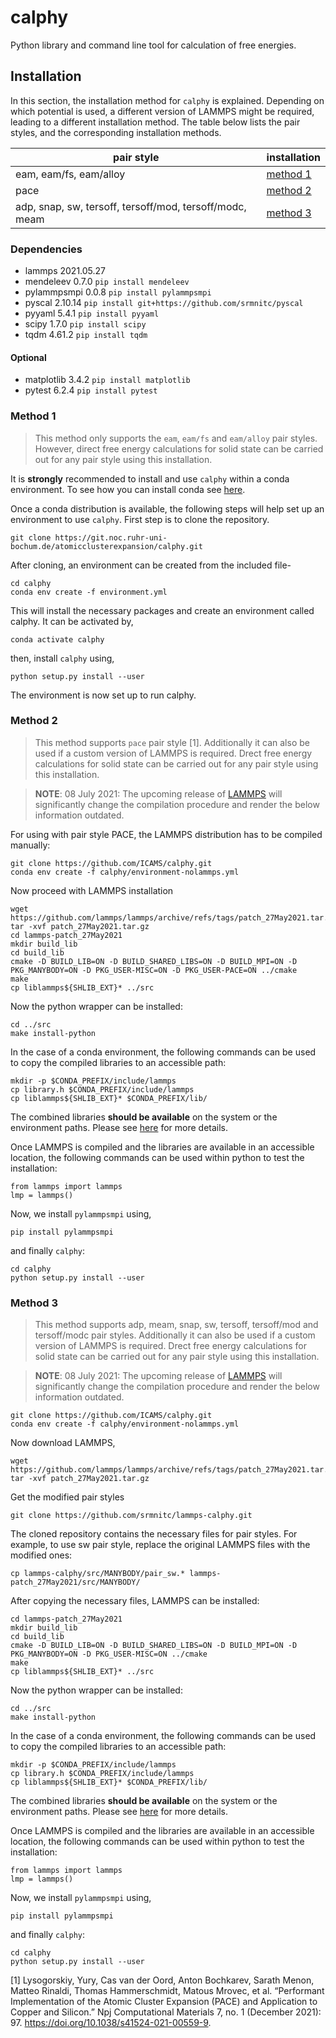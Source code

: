 # calphy

Python library and command line tool for calculation of free energies.

## Installation

In this section, the installation method for `calphy` is explained. Depending on which potential is used, a different version of LAMMPS might be required, leading to a different installation method. The table below lists the pair styles, and the corresponding installation methods.



| pair style                                              	| installation 	|
|---------------------------------------------------------	|--------------	|
| eam, eam/fs, eam/alloy                                  	| [method 1](#method-1)     	|
| pace                                                    	| [method 2](#method-2)     	|
| adp, snap, sw, tersoff, tersoff/mod, tersoff/modc, meam 	| [method 3](#method-3)     	|

### Dependencies

- lammps              2021.05.27  
- mendeleev           0.7.0       `pip install mendeleev`
- pylammpsmpi         0.0.8       `pip install pylammpsmpi`
- pyscal              2.10.14     `pip install git+https://github.com/srmnitc/pyscal`
- pyyaml              5.4.1       `pip install pyyaml`
- scipy               1.7.0       `pip install scipy`
- tqdm                4.61.2      `pip install tqdm`

#### Optional

- matplotlib          3.4.2       `pip install matplotlib`
- pytest              6.2.4       `pip install pytest`

### Method 1 

> This method only supports the `eam`, `eam/fs` and `eam/alloy` pair styles. However, direct free energy calculations for solid state can be carried out for any pair style using this installation.

It is **strongly** recommended to install and use `calphy` within a conda environment. To see how you can install conda see [here](https://docs.conda.io/projects/conda/en/latest/user-guide/install/).

Once a conda distribution is available, the following steps will help set up an environment to use `calphy`. First step is to clone the repository.

```
git clone https://git.noc.ruhr-uni-bochum.de/atomicclusterexpansion/calphy.git
```

After cloning, an environment can be created from the included file-

```
cd calphy
conda env create -f environment.yml
```

This will install the necessary packages and create an environment called calphy. It can be activated by,

```
conda activate calphy
```

then, install `calphy` using,

```
python setup.py install --user
```
The environment is now set up to run calphy.

### Method 2

> This method supports `pace` pair style [1]. Additionally it can also be used if a custom version of LAMMPS is required. Drect free energy calculations for solid state can be carried out for any pair style using this installation.

> **NOTE**: 08 July 2021: The upcoming release of [LAMMPS](https://github.com/lammps/lammps/releases) will significantly change the compilation procedure and render the below information outdated.


For using with pair style PACE, the LAMMPS distribution has to be compiled manually:

```
git clone https://github.com/ICAMS/calphy.git
conda env create -f calphy/environment-nolammps.yml
```

Now proceed with LAMMPS installation

```
wget https://github.com/lammps/lammps/archive/refs/tags/patch_27May2021.tar.gz
tar -xvf patch_27May2021.tar.gz
cd lammps-patch_27May2021
mkdir build_lib
cd build_lib
cmake -D BUILD_LIB=ON -D BUILD_SHARED_LIBS=ON -D BUILD_MPI=ON -D PKG_MANYBODY=ON -D PKG_USER-MISC=ON -D PKG_USER-PACE=ON ../cmake
make 
cp liblammps${SHLIB_EXT}* ../src
```

Now the python wrapper can be installed:

```
cd ../src
make install-python 
```

In the case of a conda environment, the following commands can be used to copy the compiled libraries to an accessible path:

```
mkdir -p $CONDA_PREFIX/include/lammps
cp library.h $CONDA_PREFIX/include/lammps
cp liblammps${SHLIB_EXT}* $CONDA_PREFIX/lib/
```

The combined libraries **should be available** on the system or the environment paths. Please see [here](https://lammps.sandia.gov/doc/Python_install.html) for more details. 

Once LAMMPS is compiled and the libraries are available in an accessible location, the following commands can be used within python to test the installation:

```
from lammps import lammps
lmp = lammps()
```

Now, we install `pylammpsmpi` using,

```
pip install pylammpsmpi
```

and finally `calphy`:

```
cd calphy
python setup.py install --user
```

### Method 3

> This method supports adp, meam, snap, sw, tersoff, tersoff/mod and tersoff/modc pair styles. Additionally it can also be used if a custom version of LAMMPS is required. Drect free energy calculations for solid state can be carried out for any pair style using this installation.

> **NOTE**: 08 July 2021: The upcoming release of [LAMMPS](https://github.com/lammps/lammps/releases) will significantly change the compilation procedure and render the below information outdated.

```
git clone https://github.com/ICAMS/calphy.git
conda env create -f calphy/environment-nolammps.yml
```

Now download LAMMPS,

```
wget https://github.com/lammps/lammps/archive/refs/tags/patch_27May2021.tar.gz
tar -xvf patch_27May2021.tar.gz
```

Get the modified pair styles

```
git clone https://github.com/srmnitc/lammps-calphy.git
```

The cloned repository contains the necessary files for pair styles. For example, to use sw pair style, replace the original LAMMPS files with the modified ones:

```
cp lammps-calphy/src/MANYBODY/pair_sw.* lammps-patch_27May2021/src/MANYBODY/
```

After copying the necessary files, LAMMPS can be installed:

```
cd lammps-patch_27May2021
mkdir build_lib
cd build_lib
cmake -D BUILD_LIB=ON -D BUILD_SHARED_LIBS=ON -D BUILD_MPI=ON -D PKG_MANYBODY=ON -D PKG_USER-MISC=ON ../cmake
make
cp liblammps${SHLIB_EXT}* ../src
```

Now the python wrapper can be installed:

```
cd ../src
make install-python 
```

In the case of a conda environment, the following commands can be used to copy the compiled libraries to an accessible path:

```
mkdir -p $CONDA_PREFIX/include/lammps
cp library.h $CONDA_PREFIX/include/lammps
cp liblammps${SHLIB_EXT}* $CONDA_PREFIX/lib/
```

The combined libraries **should be available** on the system or the environment paths. Please see [here](https://lammps.sandia.gov/doc/Python_install.html) for more details. 

Once LAMMPS is compiled and the libraries are available in an accessible location, the following commands can be used within python to test the installation:

```
from lammps import lammps
lmp = lammps()
```

Now, we install `pylammpsmpi` using,

```
pip install pylammpsmpi
```

and finally `calphy`:

```
cd calphy
python setup.py install --user
```

[1]  Lysogorskiy, Yury, Cas van der Oord, Anton Bochkarev, Sarath Menon, Matteo Rinaldi, Thomas Hammerschmidt, Matous Mrovec, et al. “Performant Implementation of the Atomic Cluster Expansion (PACE) and Application to Copper and Silicon.” Npj Computational Materials 7, no. 1 (December 2021): 97. https://doi.org/10.1038/s41524-021-00559-9.
